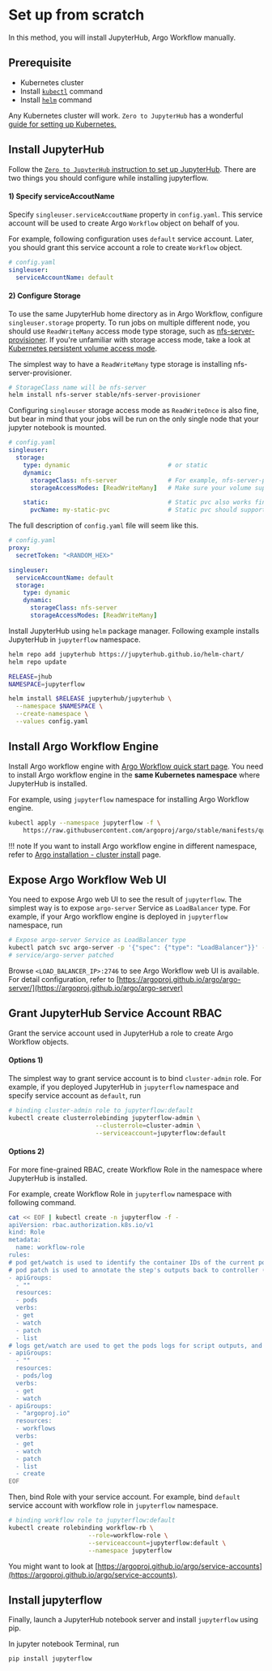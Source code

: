 # Set up from scratch

In this method, you will install JupyterHub, Argo Workflow manually.


## Prerequisite

- Kubernetes cluster
- Install [`kubectl`](https://kubernetes.io/docs/tasks/tools/install-kubectl/#install-kubectl) command
- Install [`helm`](https://helm.sh/docs/intro/install) command

Any Kubernetes cluster will work. `Zero to JupyterHub` has a wonderful [guide for setting up Kubernetes.](https://zero-to-jupyterhub.readthedocs.io/en/latest/#setup-kubernetes) 

## Install JupyterHub

Follow the [`Zero to JupyterHub` instruction to set up JupyterHub](https://zero-to-jupyterhub.readthedocs.io/en/latest/#setup-jupyterhub). There are two things you should configure while installing jupyterflow.

#### 1) Specify serviceAccoutName

 Specify `singleuser.serviceAccoutName` property in `config.yaml`. This service account will be used to create  Argo `Workflow` object on behalf of you.

For example, following configuration uses `default` service account. Later, you should grant this service account a role to create `Workflow` object.

```yaml
# config.yaml
singleuser:
  serviceAccountName: default
```

#### 2) Configure Storage

To use the same JupyterHub home directory as in Argo Workflow, configure `singleuser.storage` property. To run jobs on multiple different node, you should use `ReadWriteMany` access mode type storage, 
such as [nfs-server-provisioner](https://github.com/helm/charts/tree/master/stable/nfs-server-provisioner). 
If you're unfamiliar with storage access mode, take a look at [Kubernetes persistent volume access mode](https://kubernetes.io/docs/concepts/storage/persistent-volumes/#access-modes).

The simplest way to have a `ReadWriteMany` type storage is installing nfs-server-provisioner.

```bash
# StorageClass name will be nfs-server
helm install nfs-server stable/nfs-server-provisioner
```

Configuring `singleuser` storage access mode as `ReadWriteOnce` is also fine, but bear in mind that your jobs will be run on the only single node that your jupyter notebook is mounted.

```yaml
# config.yaml
singleuser:
  storage:
    type: dynamic                           # or static
    dynamic:
      storageClass: nfs-server              # For example, nfs-server-provisioner
      storageAccessModes: [ReadWriteMany]   # Make sure your volume supports ReadWriteMany for running distributed jobs.

    static:                                 # Static pvc also works fine. 
      pvcName: my-static-pvc                # Static pvc should support ReadWriteMany mode for distributed jobs.
```

The full description of `config.yaml` file will seem like this.

```yaml
# config.yaml
proxy:
  secretToken: "<RANDOM_HEX>"

singleuser:
  serviceAccountName: default
  storage:
    type: dynamic
    dynamic:
      storageClass: nfs-server
      storageAccessModes: [ReadWriteMany]
```

Install JupyterHub using `helm` package manager. Following example installs JupyterHub in `jupyterflow` namespace.

```bash
helm repo add jupyterhub https://jupyterhub.github.io/helm-chart/
helm repo update

RELEASE=jhub
NAMESPACE=jupyterflow

helm install $RELEASE jupyterhub/jupyterhub \
  --namespace $NAMESPACE \
  --create-namespace \
  --values config.yaml
```

## Install Argo Workflow Engine

Install Argo workflow engine with [Argo Workflow quick start page](https://argoproj.github.io/argo/quick-start). 
You need to install Argo workflow engine in the **same Kubernetes namespace** where JupyterHub is installed.

For example, using `jupyterflow` namespace for installing Argo Workflow engine.

```bash
kubectl apply --namespace jupyterflow -f \
    https://raw.githubusercontent.com/argoproj/argo/stable/manifests/quick-start-postgres.yaml
```

!!! note
    If you want to install Argo workflow engine in different namespace, refer to [Argo installation - cluster install](https://argoproj.github.io/argo/installation) page.

## Expose Argo Workflow Web UI

You need to expose Argo web UI to see the result of `jupyterflow`. The simplest way is to expose `argo-server` Service as `LoadBalancer` type. For example, if your Argo workflow engine is deployed in `jupyterflow` namespace, run

```bash
# Expose argo-server Service as LoadBalancer type
kubectl patch svc argo-server -p '{"spec": {"type": "LoadBalancer"}}' -n jupyterflow
# service/argo-server patched
```

Browse `<LOAD_BALANCER_IP>:2746` to see Argo Workflow web UI is available. For detail configuration, refer to [https://argoproj.github.io/argo/argo-server/](https://argoproj.github.io/argo/argo-server)

## Grant JupyterHub Service Account RBAC

Grant the service account used in JupyterHub a role to create Argo Workflow objects.

#### Options 1)

The simplest way to grant service account is to bind `cluster-admin` role. For example, if you deployed JupyterHub in `jupyterflow` namespace and specify service account as `default`, run

```bash
# binding cluster-admin role to jupyterflow:default
kubectl create clusterrolebinding jupyterflow-admin \
                        --clusterrole=cluster-admin \
                        --serviceaccount=jupyterflow:default
```

#### Options 2)

For more fine-grained RBAC, create Workflow Role in the namespace where JupyterHub is installed.

For example, create Workflow Role in `jupyterflow` namespace with following command.

```bash
cat << EOF | kubectl create -n jupyterflow -f -
apiVersion: rbac.authorization.k8s.io/v1
kind: Role
metadata:
  name: workflow-role
rules:
# pod get/watch is used to identify the container IDs of the current pod
# pod patch is used to annotate the step's outputs back to controller (e.g. artifact location)
- apiGroups:
  - ""
  resources:
  - pods
  verbs:
  - get
  - watch
  - patch
  - list
# logs get/watch are used to get the pods logs for script outputs, and for log archival
- apiGroups:
  - ""
  resources:
  - pods/log
  verbs:
  - get
  - watch
- apiGroups:
  - "argoproj.io"
  resources:
  - workflows
  verbs:
  - get
  - watch
  - patch
  - list
  - create
EOF
```

Then, bind Role with your service account. For example, bind `default` service account with workflow role in `jupyterflow` namespace.

```bash
# binding workflow role to jupyterflow:default
kubectl create rolebinding workflow-rb \
                      --role=workflow-role \
                      --serviceaccount=jupyterflow:default \
                      --namespace jupyterflow
```

You might want to look at [https://argoproj.github.io/argo/service-accounts](https://argoproj.github.io/argo/service-accounts).

## Install jupyterflow

Finally, launch a JupyterHub notebook server and install `jupyterflow` using pip.

In jupyter notebook Terminal, run

```bash
pip install jupyterflow
```
